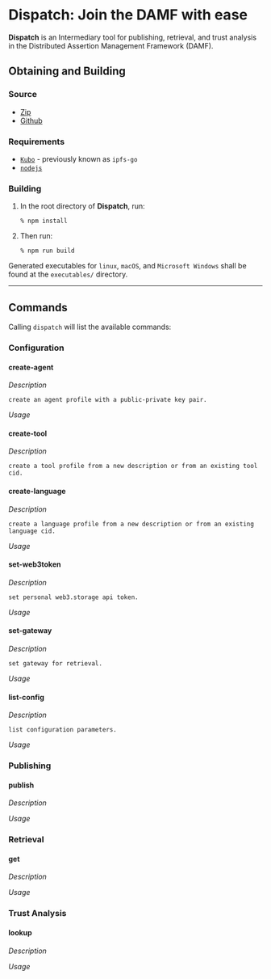 # Dispatch: Join the DAMF with ease

**Dispatch** is an Intermediary tool for publishing, retrieval, and trust analysis in the Distributed Assertion Management Framework (DAMF).

## Obtaining and Building

### Source

- [Zip][dispatch-zip]
- [Github][dispatch-repo]

[dispatch-zip]: https://github.com/distributed-assertions/dispatch/archive/refs/heads/main.zip
[dispatch-repo]: https://github.com/distributed-assertions/dispatch

### Requirements

- [`Kubo`][kubo] - previously known as `ipfs-go`
- [`nodejs`][nodejs]

[kubo]: https://github.com/ipfs/kubo
[nodejs]: https://nodejs.org/en/

### Building

1. In the root directory of **Dispatch**, run:

    `% npm install`

2. Then run:

    `% npm run build`

Generated executables for `linux`, `macOS`, and `Microsoft Windows` shall be found at the `executables/` directory.

----------------

## Commands

Calling `dispatch` will list the available commands:

### Configuration

#### create-agent

*Description*

    create an agent profile with a public-private key pair.

*Usage*

#### create-tool

*Description*

    create a tool profile from a new description or from an existing tool cid.

#### create-language

*Description*

    create a language profile from a new description or from an existing language cid.

*Usage*

#### set-web3token

*Description*

    set personal web3.storage api token.

*Usage*

#### set-gateway

*Description*

    set gateway for retrieval.

*Usage*

#### list-config

*Description*

    list configuration parameters.

*Usage*

### Publishing

#### publish

*Description*

*Usage*

### Retrieval

#### get

*Description*

*Usage*

### Trust Analysis

#### lookup

*Description*

*Usage*
